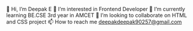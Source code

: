 👋 Hi, I’m Deepak E
 👀 I’m interested in Frontend Developer 
🌱 I’m currently learning BE.CSE 3rd year in AMCET 
💞️ I’m looking to collaborate on HTML and CSS project 
📫 How to reach me deepakdeepak90257@gmail.com

<!---
Deepak-E-2003/Deepak-E-2003 is a ✨ special ✨ repository because its `README.md` (this file) appears on your GitHub profile.
You can click the Preview link to take a look at your changes.
--->
